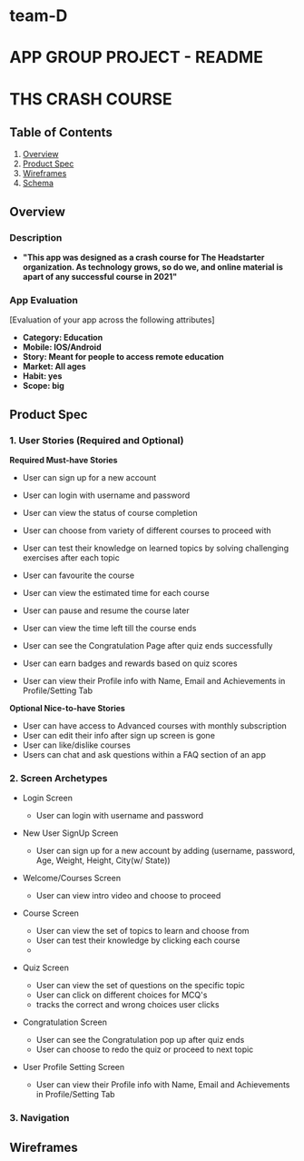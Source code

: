 # team-D
APP GROUP PROJECT - README
===
# THS CRASH COURSE 

## Table of Contents
1. [Overview](#Overview)
1. [Product Spec](#Product-Spec)
1. [Wireframes](#Wireframes)
2. [Schema](#Schema)

## Overview
### Description
* **"This app was designed as a crash course for The Headstarter organization. As technology grows, so do we, and online material is apart of any successful course in 2021"** 


### App Evaluation
[Evaluation of your app across the following attributes]
- **Category: Education**
- **Mobile: IOS/Android**
- **Story: Meant for people to access remote education**
- **Market: All ages**
- **Habit: yes**
- **Scope: big**

## Product Spec

### 1. User Stories (Required and Optional)

**Required Must-have Stories**

* User can sign up for a new account
* User can login with username and password
* User can view the status of course completion

* User can choose from variety of different courses to proceed with
* User can test their knowledge on learned topics by solving challenging exercises after each topic

* User can favourite the course
* User can view the estimated time for each course
* User can pause and resume the course later

* User can view the time left till the course ends
* User can see the Congratulation Page after quiz ends successfully
* User can earn badges and rewards based on quiz scores

* User can view their Profile info with Name, Email and Achievements in Profile/Setting Tab

**Optional Nice-to-have Stories**
* User can have access to Advanced courses with monthly subscription
* User can edit their info after sign up screen is gone
* User can like/dislike courses
* Users can chat and ask questions within a FAQ section of an app





### 2. Screen Archetypes

* Login Screen
   * User can login with username and password
* New User SignUp Screen
   * User can sign up for a new account by adding (username, password, Age, Weight, Height, City(w/ State))
* Welcome/Courses Screen
   * User can view intro video and choose to proceed
* Course Screen
   * User can view the set of topics to learn and choose from
   * User can test their knowledge by clicking each course
   * 
* Quiz Screen
   * User can view the set of questions on the specific topic
   * User can click on different choices for MCQ's
   * tracks the correct and wrong choices user clicks
* Congratulation Screen
   * User can see the Congratulation pop up after quiz ends
   * User can choose to redo the quiz or proceed to next topic


* User Profile Setting Screen
   * User can view their Profile info with Name, Email and Achievements in Profile/Setting Tab



### 3. Navigation







## Wireframes

